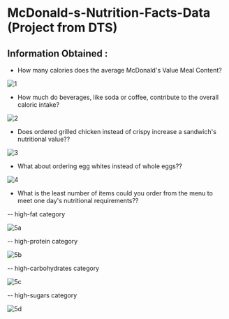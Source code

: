 # McDonald-s-Nutrition-Facts-Data (Project from DTS)

## Information Obtained :
- How many calories does the average McDonald's Value Meal Content?

![1](https://user-images.githubusercontent.com/35904444/102896540-24062680-4499-11eb-900c-e034685a7abd.PNG)

- How much do beverages, like soda or coffee, contribute to the overall caloric intake?

![2](https://user-images.githubusercontent.com/35904444/102897492-a8a57480-449a-11eb-90b5-b62f8bdd6681.PNG)

- Does ordered grilled chicken instead of crispy increase a sandwich's nutritional value??

![3](https://user-images.githubusercontent.com/35904444/102897525-b6f39080-449a-11eb-8ba6-290cee64150f.PNG)

- What about ordering egg whites instead of whole eggs??

![4](https://user-images.githubusercontent.com/35904444/102897568-cbd02400-449a-11eb-8f6e-ccd8b2673f3b.PNG)

- What is the least number of items could you order from the menu to meet one day's nutritional requirements??

-- high-fat category

![5a](https://user-images.githubusercontent.com/35904444/102897627-e73b2f00-449a-11eb-91fd-775a5fb64036.PNG)



-- high-protein category

![5b](https://user-images.githubusercontent.com/35904444/102897774-22d5f900-449b-11eb-8995-6026a7e54ded.PNG)

-- high-carbohydrates category

![5c](https://user-images.githubusercontent.com/35904444/102897834-384b2300-449b-11eb-96ea-bf5c5d974008.PNG)



-- high-sugars category

![5d](https://user-images.githubusercontent.com/35904444/102897907-54e75b00-449b-11eb-8553-f72f8e5111dc.PNG)


